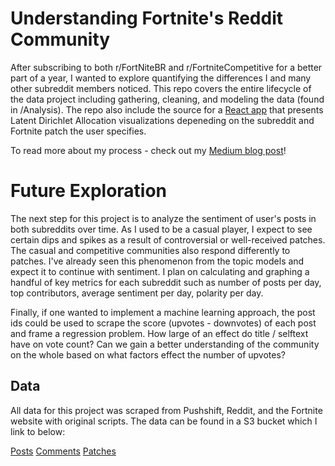 # Understanding Fortnite's Reddit Community 
After subscribing to both r/FortNiteBR and r/FortniteCompetitive for a better part of a year, I wanted to explore quantifying the differences I and many other subreddit members noticed. This repo covers the entire lifecycle of the data project including gathering, cleaning, and modeling the data (found in /Analysis). The repo also include the source for a [React app](http://jeromecohen.github.io/fortnite) that presents Latent Dirichlet Allocation visualizations depeneding on the subreddit and Fortnite patch the user specifies. 

To read more about my process - check out my [Medium blog post](https://medium.com/@JCohen998/understanding-fortnites-reddit-community-using-unsupervised-topic-modeling-30f984f58129?sk=80f12a3caec291f37c8dcaa0c95bacfa)!

# Future Exploration
The next step for this project is to analyze the sentiment of user's posts in both subreddits over time. As I used to be a casual player, I expect to see certain dips and spikes as a result of controversial or well-received patches. The casual and competitive communities also respond differently to patches. I've already seen this phenomenon from the topic models and expect it to continue with sentiment. I plan on calculating and graphing a handful of key metrics for each subreddit such as number of posts per day, top contributors, average sentiment per day, polarity per day. 

Finally, if one wanted to implement a machine learning approach, the post ids could be used to scrape the score (upvotes - downvotes) of each post and frame a regression problem. How large of an effect do title / selftext have on vote count? Can we gain a better understanding of the community on the whole based on what factors effect the number of upvotes? 

## Data 
All data for this project was scraped from Pushshift, Reddit, and the Fortnite website with original scripts. The data can be found in a S3 bucket which I link to below: 

[Posts](https://fortnite-lda-vis.s3.amazonaws.com/posts.csv) 
[Comments](https://fortnite-lda-vis.s3.amazonaws.com/comments.csv) 
[Patches](https://fortnite-lda-vis.s3.amazonaws.com/patches.csv)

